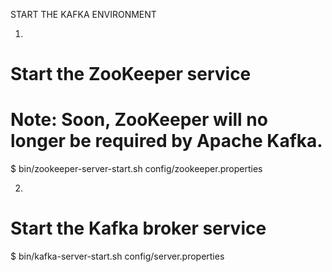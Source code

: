 START THE KAFKA ENVIRONMENT

1.
# Start the ZooKeeper service
# Note: Soon, ZooKeeper will no longer be required by Apache Kafka.
$ bin/zookeeper-server-start.sh config/zookeeper.properties


2. 
# Start the Kafka broker service
$ bin/kafka-server-start.sh config/server.properties